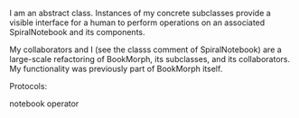 I am an abstract class.  Instances of my concrete subclasses provide a visible interface for a human to perform operations on an associated SpiralNotebook and its components.

My collaborators and I (see the classs comment of SpiralNotebook) are a large-scale refactoring of BookMorph, its subclasses, and its collaborators.  My functionality was previously part of BookMorph itself.

Protocols:

notebook operator